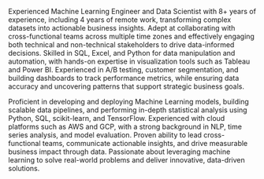Experienced Machine Learning Engineer and Data Scientist with 8+ years of experience, including 4 years of remote work, transforming complex datasets into actionable business insights. Adept at collaborating with cross-functional teams across multiple time zones and effectively engaging both technical and non-technical stakeholders to drive data-informed decisions. Skilled in SQL, Excel, and Python for data manipulation and automation, with hands-on expertise in visualization tools such as Tableau and Power BI. Experienced in A/B testing, customer segmentation, and building dashboards to track performance metrics, while ensuring data accuracy and uncovering patterns that support strategic business goals.

Proficient in developing and deploying Machine Learning models, building scalable data pipelines, and performing in-depth statistical analysis using Python, SQL, scikit-learn, and TensorFlow. Experienced with cloud platforms such as AWS and GCP, with a strong background in NLP, time series analysis, and model evaluation. Proven ability to lead cross-functional teams, communicate actionable insights, and drive measurable business impact through data. Passionate about leveraging machine learning to solve real-world problems and deliver innovative, data-driven solutions.


<!---
Dawit-1621/Dawit-1621 is a ✨ special ✨ repository because its `README.md` (this file) appears on your GitHub profile.
You can click the Preview link to take a look at your changes.
--->

